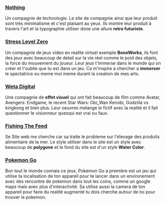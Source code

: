 ### [Nothing](https://ca-en.nothing.tech/)
Un compagnie de technologie. Le site de compagnie ainsi que leur produit sont très minimalisme et c'est plaisant au yeux. Ils montre leur produit à travers l'art et la typographie utiliser done une allure **retro futuriste**.

### [Stress Level Zero](https://www.stresslevelzero.com/)
Un compagnie de jeux video en realite virtuel exemple **BoneWorks**, ils font des jeux avec beaucoup de detail sur la vie réel comme le poid des objets, la force du mouvement du joueur. Leur jeux t'immerse dans le monde qui on créer et t'oublie que tu est dans un jeu. Ca m'inspire a chercher a **immerser** le spectatrice ou meme moi meme durant la creation de mes arts.

### [Weta Digital](https://www.wetafx.co.nz/)
Une compagnie de **effet visuel** qui ont fait beaucoup de film comme Avatar, Avengers: Endgame, le recent Star Wars: Obi_Wan Kenobi, Godzilla vs kingkong et bien plus. Leur oeuvres melange le fictif avec la realité et il fait questionner le visionneur quesqui est vrai ou faux.

### [Fishing The Feed](https://www.fishingthefeed.com/fr/#sectionOne)
Se Site web me cherche car sa traite le probleme sur l'élevage des produits alimentaire de la mer. Le style utiliser dans le site est un style avec beaucoup de **polygone** et le fond du site est d'un style **Water Color**.
### [Pokemon Go](https://pokemongolive.com/)
Bon tout le monde connais ce jeux, Pokemon Go a première est un jeu qui utilise ta localisation de ton appareil pour te lancer dans un environement avec des rencontre de pokemon dans tout les coins, comme un google maps mais avec plus d'interactivité. Sa utilise aussi la camera de ton appareil pour faire du realité augmenté tu dois cherche autour de toi pour trouver le pokemon.

